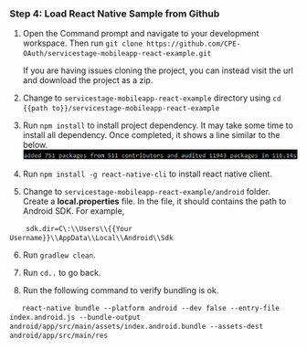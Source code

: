 ### Step 4:  Load React Native Sample from Github

1.	Open the Command prompt and navigate to your development workspace. Then run `git clone https://github.com/CPE-OAuth/servicestage-mobileapp-react-example.git`  

    If you are having issues cloning the project, you can instead visit the url and download the project as a zip.

2.	Change to `servicestage-mobileapp-react-example` directory using `cd {{path to}}/servicestage-mobileapp-react-example`

3.	Run `npm install` to install project dependency.  It may take some time to install all dependency.  Once completed, it shows a line similar to the below.  
![s3a.png](./imgs/s3a.png)  

4.	Run `npm install -g react-native-cli` to install react native client.  

5.  Change to `servicestage-mobileapp-react-example/android` folder.  Create a **local.properties** file.  In the file, it should contains the path to Android SDK.  For example,

```
    sdk.dir=C\:\\Users\\{{Your Username}}\\AppData\\Local\\Android\\Sdk
```

6.  Run `gradlew clean`.    

7.  Run `cd..` to go back.    

8.  Run the following command to verify bundling is ok.   

```
   react-native bundle --platform android --dev false --entry-file index.android.js --bundle-output android/app/src/main/assets/index.android.bundle --assets-dest android/app/src/main/res
```


  
  
